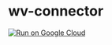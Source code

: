 # wv-connector

[![Run on Google Cloud](https://deploy.cloud.run/button.svg)](https://deploy.cloud.run)